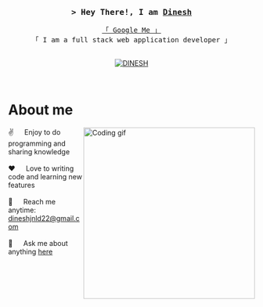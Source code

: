 <!--
<h2 align="center">
  Welcome to Dinesh's World!
  <img src="https://media.giphy.com/media/hvRJCLFzcasrR4ia7z/giphy.gif" width="28">
</h2>
-->

<!--
<p align="center">
  <a href="https://github.com/dineshjnld"><img src="https://readme-typing-svg.herokuapp.com/?lines=Self%20Taught%20Programmer;Front%20End%20Developer;1.5%2B%20years%20of%20coding%20experience;Always%20learning%20new%20things&center=true&width=380&height=45"></a>
</p>

 -->


<!-- Intro  -->
<h3 align="center">
        <samp>&gt; Hey There!, I am
                <b><a target="_blank" href="https://dinesh.com">Dinesh</a></b>
        </samp>
</h3>


<p align="center"> 
  <samp>
    <a href="https://www.google.com/search?q=Jonnalagadda+dinesh">「 Google Me 」</a>
    <br>
    「 I am a full stack web application developer  」
    <br>
    <br>
  </samp>
</p>

<p align="center">
 
 <a href="https://www.linkedin.com/in/-dinesh-7a83b2241/" target="_blank">
  <img src="https://img.shields.io/badge/LinkedIn-0077B5?style=for-the-badge&logo=linkedin&logoColor=white" alt="DINESH"/>
 </a>
</p>
<br />

<!-- About Section -->
 # About me
 
<p>
 <img align="right" width="350" src="/assets/programmer.gif" alt="Coding gif" />
  
 ✌️ &emsp; Enjoy to do programming and sharing knowledge <br/><br/>
 ❤️ &emsp; Love to writing code and learning new features<br/><br/>
 📧 &emsp; Reach me anytime: dineshjnld22@gmail.com<br/><br/>
 💬 &emsp; Ask me about anything [here](https://github.com/alsiam/alsiam/issues)

</p>

